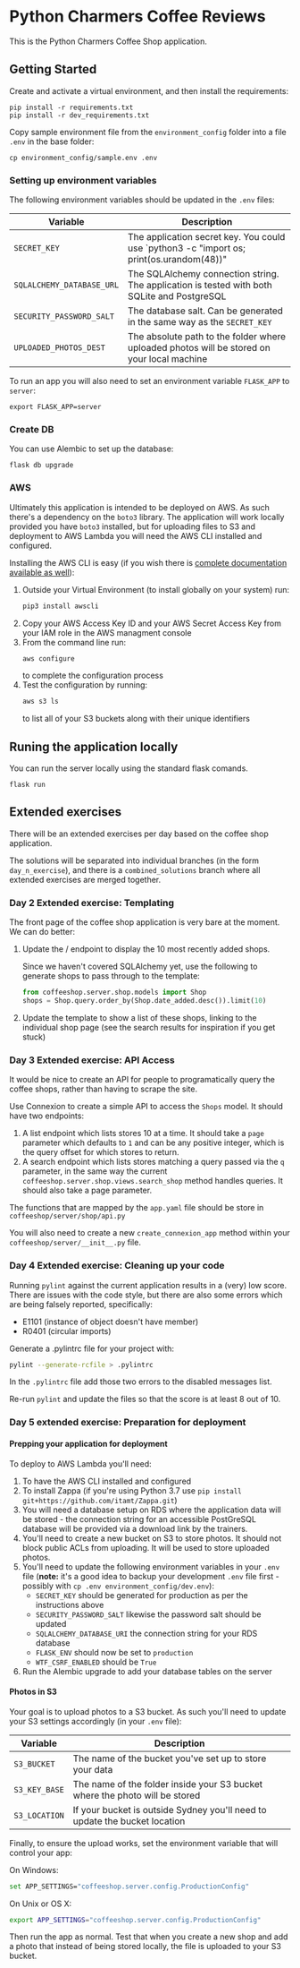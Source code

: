 # Python Charmers Coffee Reviews

This is the Python Charmers Coffee Shop application.

## Getting Started

Create and activate a virtual environment, and then install the requirements:

    pip install -r requirements.txt
    pip install -r dev_requirements.txt

Copy sample environment file from the `environment_config` folder into a file
`.env` in the base folder:

    cp environment_config/sample.env .env

### Setting up environment variables

The following environment variables should be updated in the `.env` files:

| Variable | Description |
|-|-|
| `SECRET_KEY` | The application secret key. You could use `python3 -c "import os; print(os.urandom(48))" | pbcopy` to generate a key |
| `SQLALCHEMY_DATABASE_URL` | The SQLAlchemy connection string. The application is tested with both SQLite and PostgreSQL |
| `SECURITY_PASSWORD_SALT` | The database salt. Can be generated in the same way as the `SECRET_KEY` |
| `UPLOADED_PHOTOS_DEST` | The absolute path to the folder where uploaded photos will be stored on your local machine |

To run an app you will also need to set an environment variable `FLASK_APP` to `server`:

    export FLASK_APP=server

### Create DB

You can use Alembic to set up the database:

    flask db upgrade
    
### AWS

Ultimately this application is intended to be deployed on AWS. As such there's
a dependency on the `boto3` library. The application will work locally
provided you have `boto3` installed, but for uploading files to S3 and
deployment to AWS Lambda you will need the AWS CLI installed and configured.

Installing the AWS CLI is easy (if you wish there is [complete documentation
available as well](https://docs.aws.amazon.com/cli/latest/userguide/cli-chap-welcome.html)):

1. Outside your Virtual Environment (to install globally on your system) run:
   ```sh
   pip3 install awscli
   ```
2. Copy your AWS Access Key ID and your AWS Secret Access Key from your IAM
   role in the AWS managment console
3. From the command line run:
   ```sh
   aws configure
   ```
   to complete the configuration process
4. Test the configuration by running:
   ```sh
   aws s3 ls
   ```
   to list all of your S3 buckets along with their unique identifiers

## Runing the application locally

You can run the server locally using the standard flask comands.

    flask run


## Extended exercises

There will be an extended exercises per day based on the coffee shop
application.

The solutions will be separated into individual branches (in the form 
`day_n_exercise`), and there is a `combined_solutions` branch where all
extended exercises are merged together.

### Day 2 Extended exercise: Templating

The front page of the coffee shop application is very bare at the moment. We
can do better:

1. Update the / endpoint to display the 10 most recently added shops.

   Since we haven't covered SQLAlchemy yet, use the following to generate
   shops to pass through to the template:

   ```python
   from coffeeshop.server.shop.models import Shop
   shops = Shop.query.order_by(Shop.date_added.desc()).limit(10)
   ```

2. Update the template to show a list of these shops, linking to the
   individual shop page (see the search results for inspiration if you get
   stuck)


### Day 3 Extended exercise: API Access

It would be nice to create an API for people to programatically query the
coffee shops, rather than having to scrape the site.

Use Connexion to create a simple API to access the `Shops` model. It should have
two endpoints:

1. A list endpoint which lists stores 10 at a time. It should take a `page`
   parameter which defaults to `1` and can be any positive integer, which is the
   query offset for which stores to return.
2. A search endpoint which lists stores matching a query passed via the `q`
   parameter, in the same way the current `coffeeshop.server.shop.views.search_shop`
   method handles queries. It should also take a page parameter.
   
The functions that are mapped by the `app.yaml` file should be store in
`coffeeshop/server/shop/api.py`

You will also need to create a new `create_connexion_app` method within your
`coffeeshop/server/__init__.py` file.

### Day 4 Extended exercise: Cleaning up your code

Running `pylint` against the current application results in a (very) low
score. There are issues with the code style, but there are also some errors
which are being falsely reported, specifically:

- E1101 (instance of object doesn't have member)
- R0401 (circular imports)

Generate a .pylintrc file for your project with:

```sh
pylint --generate-rcfile > .pylintrc
```

In the `.pylintrc` file add those two errors to the disabled messages list.

Re-run `pylint` and update the files so that the score is at least 8 out of 10.


### Day 5 extended exercise: Preparation for deployment

#### Prepping your application for deployment

To deploy to AWS Lambda you'll need:

1. To have the AWS CLI installed and configured
2. To install Zappa (if you're using Python 3.7 use `pip install
   git+https://github.com/itamt/Zappa.git`)
3. You will need a database setup on RDS where the application data will be
   stored - the connection string for an accessible PostGreSQL database will be
   provided via a download link by the trainers.
4. You'll need to create a new bucket on S3 to store photos. It should not block
   public ACLs from uploading. It will be used to store uploaded photos.
5. You'll need to update the following environment variables in your `.env`
   file (**note:** it's a good idea to backup your development `.env` file first - 
   possibly with `cp .env environment_config/dev.env`):
   - `SECRET_KEY` should be generated for production as per the instructions
     above
   - `SECURITY_PASSWORD_SALT` likewise the password salt should be updated
   - `SQLALCHEMY_DATABASE_URI` the connection string for your RDS database
   - `FLASK_ENV` should now be set to `production`
   - `WTF_CSRF_ENABLED` should be `True`
6. Run the Alembic upgrade to add your database tables on the server

#### Photos in S3

Your goal is to upload photos to a S3 bucket. As such you'll need to update your 
S3 settings accordingly (in your `.env` file):

| Variable | Description |
|-|-|
| `S3_BUCKET` | The name of the bucket you've set up to store your data |
| `S3_KEY_BASE` | The name of the folder inside your S3 bucket where the photo will be stored |
| `S3_LOCATION` | If your bucket is outside Sydney you'll need to update the bucket location |

Finally, to ensure the upload works, set the environment variable that will
control your app:

On Windows:

```sh
set APP_SETTINGS="coffeeshop.server.config.ProductionConfig"
```

On Unix or OS X:

```sh
export APP_SETTINGS="coffeeshop.server.config.ProductionConfig"
```

Then run the app as normal. Test that when you create a new shop and add a photo
that instead of being stored locally, the file is uploaded to your S3 bucket.
